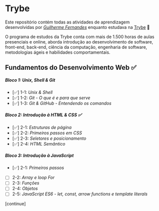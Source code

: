 # Trybe

Este repositório contém todas as atividades de aprendizagem desenvolvidas por _[Guilherme Fernandes](https://www.linkedin.com/in/guilherme-fernandes-a64505189/)_ enquanto estudava na [Trybe](https://www.betrybe.com/) 🚀

O programa de estudos da Trybe conta com mais de 1.500 horas de aulas presenciais e online, aborda introdução ao desenvolvimento de software, front-end, back-end, ciência da computação, engenharia de software, metodologias ágeis e habilidades comportamentais.

## Fundamentos do Desenvolvimento Web ✅

##### Bloco 1: Unix, Shell & Git

- [✅] 1-1: _Unix & Shell_
- [✅] 1-2: _Git - O que é e para que serve_
- [✅] 1-3: _Git & GitHub - Entendendo os comandos_

##### Bloco 2: Introdução à HTML & CSS ✅

- [✅] 2-1: _Estruturas de página_
- [✅] 2-2: _Primeiros passos em CSS_
- [✅] 2-3: _Seletores e posicionamento_
- [✅] 2-4: _HTML Semântico_

##### Bloco 3: Introdução à JavaScript

- [✅] 2-1: _Primeiros passos_
- [  ] 2-2: _Array e loop For_
- [  ] 2-3: _Funções_
- [  ] 2-4: _Objetos_
- [  ] 2-5: _JavaScript ES6 - let, const, arrow functions e template literals_

[continue]